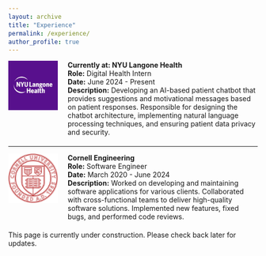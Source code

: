 ```yaml
---
layout: archive
title: "Experience"
permalink: /experience/
author_profile: true
---
```


<div style="display: flex; align-items: flex-start; margin-bottom: 20px;">
    <img src="/images/nyulangonehealth_logo.jpg" alt="NYU Langone Health" style="width: 100px; height: 100px; margin-right: 20px;">
    <div>
        <strong>Currently at: NYU Langone Health</strong><br>
        <strong>Role:</strong> Digital Health Intern<br>
        <strong>Date:</strong> June 2024 - Present<br>
        <strong>Description:</strong> Developing an AI-based patient chatbot that provides suggestions and motivational messages based on patient responses. Responsible for designing the chatbot architecture, implementing natural language processing techniques, and ensuring patient data privacy and security.
    </div>
</div>

---

<div style="display: flex; align-items: flex-start; margin-bottom: 20px;">
    <img src="/images/cornell_logo.jpg" alt="Cornell Engineering" style="width: 100px; height: 100px; margin-right: 20px;">
    <div>
        <strong>Cornell Engineering</strong><br>
        <strong>Role:</strong> Software Engineer<br>
        <strong>Date:</strong> March 2020 - June 2024<br>
        <strong>Description:</strong> Worked on developing and maintaining software applications for various clients. Collaborated with cross-functional teams to deliver high-quality software solutions. Implemented new features, fixed bugs, and performed code reviews.
    </div>
</div>



This page is currently under construction.  Please check back later for updates.
